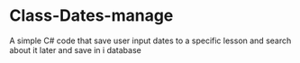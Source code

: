 # Class-Dates-manage
A simple C# code that save user input dates to a specific lesson and search about it later and save in i database 
